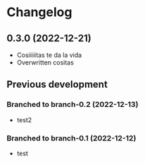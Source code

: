 # Changelog

## 0.3.0 (2022-12-21)

* Cosiiiiitas te da la vida
* Overwritten cositas

## Previous development

### Branched to branch-0.2 (2022-12-13)

* test2

### Branched to branch-0.1 (2022-12-12)

* test

### 
